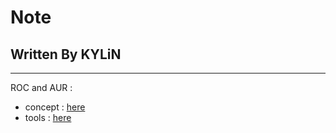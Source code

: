 # Note

## Written By KYLiN

---

ROC and AUR :

- concept : [here](https://haosquare.com/roc-curve/#:~:text=ROC%20%E6%9B%B2%E7%B7%9A%E6%98%AF%20Re)
- tools : [here](https://ithelp.ithome.com.tw/articles/10229049#:~:text=ROC%E6%9B%B2%E7%B7%9A%E5%8F%AF%E4%BB%A5%E7%B9%AA%E8%A3%BD%E6%88%90)
